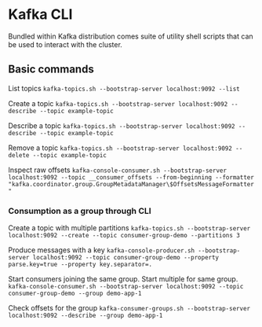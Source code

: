 # Kafka CLI

Bundled within Kafka distribution comes suite of utility shell scripts that can be used to interact with the cluster.

## Basic commands

List topics
`kafka-topics.sh --bootstrap-server localhost:9092 --list`

Create a topic
`kafka-topics.sh --bootstrap-server localhost:9092 --describe --topic example-topic`

Describe a topic
`kafka-topics.sh --bootstrap-server localhost:9092 --describe --topic example-topic`

Remove a topic
`kafka-topics.sh --bootstrap-server localhost:9092 --delete --topic example-topic`

Inspect raw offsets
`kafka-console-consumer.sh --bootstrap-server localhost:9092 --topic __consumer_offsets --from-beginning --formatter "kafka.coordinator.group.GroupMetadataManager\$OffsetsMessageFormatter"`

### Consumption as a group through CLI

Create a topic with multiple partitions
`kafka-topics.sh --bootstrap-server localhost:9092 --create --topic consumer-group-demo --partitions 3`

Produce messages with a key
`kafka-console-producer.sh --bootstrap-server localhost:9092 --topic consumer-group-demo --property parse.key=true --property key.separator=.`

Start consumers joining the same group. Start multiple for same group.
`kafka-console-consumer.sh --bootstrap-server localhost:9092 --topic consumer-group-demo --group demo-app-1`

Check offsets for the group
`kafka-consumer-groups.sh --bootstrap-server localhost:9092 --describe --group demo-app-1`

